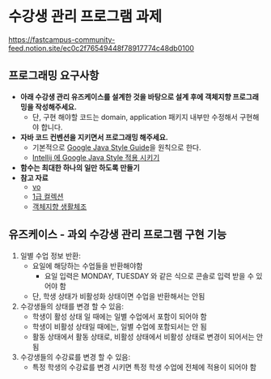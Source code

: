 # 수강생 관리 프로그램 과제

https://fastcampus-community-feed.notion.site/ec0c2f76549448f78917774c48db0100


## 프로그래밍 요구사항

- **아래 수강생 관리 유즈케이스를 설계한 것을 바탕으로 설계 후에 객체지향 프로그래밍을 작성해주세요.**
    - 단, 구현 해야할 코드는 domain, application 패키지 내부만 수정해서 구현해야 합니다.
- **자바 코드 컨벤션을 지키면서 프로그래밍 해주세요.**
    - 기본적으로 [Google Java Style Guide](https://google.github.io/styleguide/javaguide.html)을 원칙으로 한다.
    - [Intellij 에 Google Java Style 적용 시키기](https://www.notion.so/Intellij-Google-Java-Style-ea91a00678014af68125209bb0caf50c?pvs=21)
- **함수는 최대한 하나의 일만 하도록 만들기**
- **참고 자료**
    - [vo](https://tecoble.techcourse.co.kr/post/2020-06-11-value-object/)
    - [1급 컬렉션](https://f-lab.kr/insight/understanding-and-applying-first-class-collections?gad_source=1&gclid=CjwKCAjwjeuyBhBuEiwAJ3vuoYK-xFTSYwyHPJ9QW6hr6D2l3nr8HVRpkG8F6RrpE3oMBS4KeS1xUBoC0mIQAvD_BwE)
    - [객체지향 생활체조](https://jamie95.tistory.com/99)

## **유즈케이스 - 과외 수강생 관리 프로그램 구현 기능**

1. 일별 수업 정보 반환:
    - 요일에 해당하는 수업들을 반환해야함
        - 요일 입력은 MONDAY, TUESDAY 와 같은 식으로 콘솔로 입력 받을 수 있어야 함
    - 단, 학생 상태가 비활성화 상태이면 수업을 반환해서는 안됨
2. 수강생들의 상태를 변경 할 수 있음:
    - 학생이 활성 상태 일 때에는 일별 수업에서 포함이 되어야 함
    - 학생이 비활성 상태일 때에는, 일별 수업에 포함되서는 안 됨
    - 활동 상태에서 활동 상태로, 비활성 상태에서 비활성 상태로 변경이 되어서는 안 됨
3. 수강생들의 수강료를 변경 할 수 있음:
    - 특정 학생의 수강료를 변경 시키면 특정 학생 수업에 전체에 적용이 되어야 함
